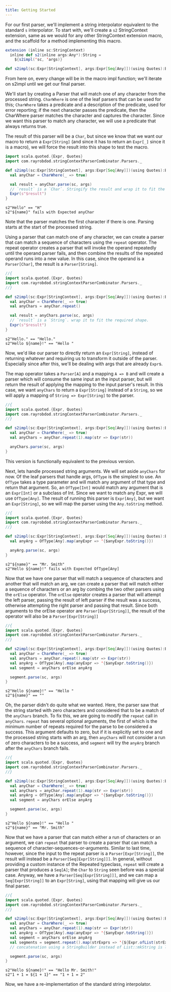 ```yaml
---
title: Getting Started
---
```


For our first parser, we'll implement a string interpolator equivalent to the standard `s` interpolator. To start with,
we'll create a `s2` StringContext extension, same as we would for any other StringContext extension macro, and the
scaffold for a method implementing this macro.

```scala sc:nocompile
extension (inline sc:StringContext)
  inline def s2(inline args:Any*):String =
    ${s2impl('sc, 'args)}

def s2impl(sc:Expr[StringContext], args:Expr[Seq[Any]])(using Quotes):Expr[String] = ???
```

From here on, every change will be in the macro impl function; we'll iterate on s2impl until we get our final parser.

We'll start by creating a Parser that will match one of any character from the processed string. `CharWhere` is one of
the leaf parsers that can be used for this; `CharWhere` takes a predicate and a description of the predicate, used for
error reporting; if the next character passes the predicate, then the CharWhere parser matches the character and
captures the character. Since we want this parser to match any character, we will use a predicate that always returns
true.

The result of this parser will be a `Char`, but since we know that we want our macro to return a `Expr[String]` (and
since it has to return an `Expr[_]` since it is a macro), we will force the result into this shape to test the macro.

```scala
import scala.quoted.{Expr, Quotes}
import com.rayrobdod.stringContextParserCombinator.Parsers._

def s2impl(sc:Expr[StringContext], args:Expr[Seq[Any]])(using Quotes):Expr[String] = {
  val anyChar = CharWhere(_ => true)

  val result = anyChar.parse(sc, args)
  // `result` is a `Char`. Stringify the result and wrap it to fit the required shape.
  Expr(s"$result")
}
```

```
s2"Hello" == "H"
s2"${name}" fails with Expected anyChar
```

Note that the parser matches the first character if there is one. Parsing starts at the start of the processed string.

Using a parser that can match one of any character, we can create a parser that can match a sequence of characters using
the `repeat` operator. The repeat operator creates a parser that will invoke the operand repeatedly until the operand
parser fails, and then combine the results of the repeated operand runs into a new value. In this case, since the
operand is a `Parser[Char]`, the result is a `Parser[String]`.

```scala
//{
import scala.quoted.{Expr, Quotes}
import com.rayrobdod.stringContextParserCombinator.Parsers._
//}

def s2impl(sc:Expr[StringContext], args:Expr[Seq[Any]])(using Quotes):Expr[String] = {
  val anyChar = CharWhere(_ => true)
  val anyChars = anyChar.repeat()

  val result = anyChars.parse(sc, args)
  // `result` is a `String`. wrap it to fit the required shape.
  Expr(s"$result")
}
```

```
s2"Hello." == "Hello."
s2"Hello ${name}!" == "Hello "
```

Now, we'd like our parser to directly return an `Expr[String]`, instead of returning whatever and requiring us to
transform it outside of the parser. Especially since after this, we'll be dealing with args that are already `Expr`s.

The map operator takes a `Parser[A]` and a mapping `A => B` and will create a parser which will consume the same input
an the input parser, but will return the result of applying the mapping to the input parser's result. In this case, we
want `anyChars` to return a `Expr[String]` instead of a `String`, so we will apply a mapping of `String => Expr[String]`
to the parser.

```scala
//{
import scala.quoted.{Expr, Quotes}
import com.rayrobdod.stringContextParserCombinator.Parsers._
//}

def s2impl(sc:Expr[StringContext], args:Expr[Seq[Any]])(using Quotes):Expr[String] = {
  val anyChar = CharWhere(_ => true)
  val anyChars = anyChar.repeat(1).map(str => Expr(str))

  anyChars.parse(sc, args)
}
```

This version is functionally equivalent to the previous version.

Next, lets handle processed string arguments. We will set aside `anyChars` for now. Of the leaf parsers that handle
args, `OfType` is the simplest to use. An `OfType` takes a type parameter and will match any argument of that type and
return that argument. So, an `OfType[Int]` would match any argument that is an `Expr[Int]` or a subclass of Int. Since
we want to match any Expr, we will use `OfType[Any]`. The result of running this parser is `Expr[Any]`, but we want an
`Expr[String]`, so we will map the parser using the `Any.toString` method.

```scala
//{
import scala.quoted.{Expr, Quotes}
import com.rayrobdod.stringContextParserCombinator.Parsers._
//}

def s2impl(sc:Expr[StringContext], args:Expr[Seq[Any]])(using Quotes):Expr[String] = {
  val anyArg = OfType[Any].map(anyExpr => '{$anyExpr.toString()})

  anyArg.parse(sc, args)
}
```

```
s2"${name}" == "Mr. Smith"
s2"Hello ${name}!" fails with Expected OfType[Any]
```

Now that we have one parser that will match a sequence of characters and another that will match an arg, we can create a
parser that will match either a sequence of characters or an arg by combing the two other parsers using the `orElse`
operator. The `orElse` operator creates a parser that will attempt the left parser, passing the result of left parser if
the result was a success, otherwise attempting the right parser and passing that result. Since both arguments to the
orElse operator are `Parser[Expr[String]]`, the result of the operator will also be a `Parser[Expr[String]]`

```scala
//{
import scala.quoted.{Expr, Quotes}
import com.rayrobdod.stringContextParserCombinator.Parsers._
//}

def s2impl(sc:Expr[StringContext], args:Expr[Seq[Any]])(using Quotes):Expr[String] = {
  val anyChar = CharWhere(_ => true)
  val anyChars = anyChar.repeat().map(str => Expr(str))
  val anyArg = OfType[Any].map(anyExpr => '{$anyExpr.toString()})
  val segment = anyChars orElse anyArg

  segment.parse(sc, args)
}
```

```
s2"Hello ${name}!" == "Hello "
s2"${name}" == ""
```

Oh, the parser didn't do quite what we wanted. Here, the parser saw that the string started with zero characters and
considered that to be a match of the `anyChars` branch. To fix this, we are going to modify the `repeat` call in
`anyChars`. `repeat` has several optional arguments, the first of which is the minimum number of repeats required for
the parse to be considered a success. This argument defaults to zero, but if it is explicitly set to one and the
processed string starts with an arg, then `anyChars` will not consider a run of zero characters to be a success, and
`segment` will try the `anyArg` branch after the `anyChars` branch fails.

```scala
//{
import scala.quoted.{Expr, Quotes}
import com.rayrobdod.stringContextParserCombinator.Parsers._
//}

def s2impl(sc:Expr[StringContext], args:Expr[Seq[Any]])(using Quotes):Expr[String] = {
  val anyChar = CharWhere(_ => true)
  val anyChars = anyChar.repeat(1).map(str => Expr(str))
  val anyArg = OfType[Any].map(anyExpr => '{$anyExpr.toString()})
  val segment = anyChars orElse anyArg

  segment.parse(sc, args)
}
```

```
s2"Hello ${name}!" == "Hello "
s2"${name}" == "Mr. Smith"
```

Now that we have a parser that can match either a run of characters or an argument, we can `repeat` that parser to
create a parser that can match a sequence of character-sequences-or-arguments. Similar to last time, however, since the
input to the repeat parser is a `Parser[Expr[String]]`, the result will instead be a `Parser[Seq[Expr[String]]]`. In
general, without providing a custom instance of the Repeated typeclass, `repeat` will create a parser that produces a
`Seq[A]`; the `Char` to `String` seen before was a special case. Anyway, we have a `Parser[Seq[Expr[String]]]`, and we
can map a `Seq[Expr[String]]` to an `Expr[String]`, using that mapping will give us our final parser.

```scala
//{
import scala.quoted.{Expr, Quotes}
import com.rayrobdod.stringContextParserCombinator.Parsers._
//}

def s2impl(sc:Expr[StringContext], args:Expr[Seq[Any]])(using Quotes):Expr[String] = {
  val anyChar = CharWhere(_ => true)
  val anyChars = anyChar.repeat(1).map(str => Expr(str))
  val anyArg = OfType[Any].map(anyExpr => '{$anyExpr.toString()})
  val segment = anyChars orElse anyArg
  val segments = segment.repeat().map(strExprs => '{${Expr.ofList(strExprs)}.mkString})
  // concatenation using a StringBuilder instead of List::mkString is left as an exercise for the reader

  segment.parse(sc, args)
}
```

```
s2"Hello ${name}!" == "Hello Mr. Smith!"
s2"1 + 1 = ${1 + 1}" == "1 + 1 = 2"
```

Now, we have a re-implementation of the standard string interpolator.
